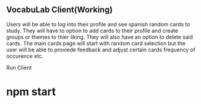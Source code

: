 ## VocabuLab Client(Working)

Users will be able to log into their profile and see spanish random cards to study.  They will have to option to add cards to their profile and create groups or themes to thier liking.  They will also have an option to delete said cards.  The main cards page will start with random card selection but the user will be able to proviede feedback and adjust certain cards frequency of occurence etc.

Run Client
# npm start

